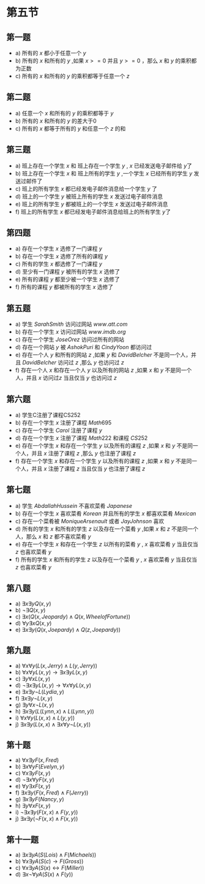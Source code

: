 <!--author:fog
date:2020/1/20-->

# 第五节

## 第一题

* a) 所有的 $x$ 都小于任意一个 $y$
* b) 所有的 $x$ 和所有的 $y$ ,如果 $x >= 0$ 并且 $y >= 0$ ，那么 $x$ 和 $y$ 的乘积都为正数
* c) 所有的 $x$ 和所有的 $y$ 的乘积都等于任意一个 $z$

## 第二题

* a) 任意一个 $x$ 和所有的 $y$ 的乘积都等于 $y$
* b) 所有的 $x$ 和所有的 $y$ 的差大于0
* c) 所有的 $x$ 都等于所有的 $y$ 和任意一个 $z$ 的和

## 第三题

* a) 班上存在一个学生 $x$ 和 班上存在一个学生 $y$ , $x$ 已经发送电子邮件给 $y$了
* b) 班上存在一个学生 $x$ 和 班上所有的学生 $y$ ,一个学生 $x$ 已经所有的学生 $y$ 发送过邮件了
* c) 班上的所有学生 $x$ 都已经发电子邮件消息给一个学生 $y$ 了
* d) 班上的一个学生 $y$ 被班上所有的学生 $x$ 发送过电子邮件消息
* e) 班上的所有学生 $y$ 都被班上的一个学生 $x$ 发送过电子邮件消息
* f) 班上的所有学生 $x$ 都已经发电子邮件消息给班上的所有学生 $y$了

## 第四题

* a) 存在一个学生 $x$ 选修了一门课程 $y$
* b) 存在一个学生 $x$ 选修了所有的课程 $y$
* c) 所有的学生 $x$ 都选修了一门课程 $y$
* d) 至少有一门课程 $y$ 被所有的学生 $x$ 选修了
* e) 所有的课程 $y$ 都至少被一个学生 $x$ 选修了
* f) 所有的课程 $y$ 都被所有的学生 $x$ 选修了

## 第五题

* a) 学生 $Sarah Smith$ 访问过网站 $www.att.com$
* b) 存在一个学生 $x$ 访问过网站 $www.imdb.org$
* c) 存在一个学生 $Jose Orez$ 访问过所有的网站
* d) 存在一个网站 $y$ 被 $Ashok Puri$ 和 $Cindy Yoon$ 都访问过
* e) 存在一个人 $y$ 和所有的网站 $z$ ,如果 $y$ 和 $David Belcher$ 不是同一个人，并且 $David Belcher$ 访问过 $z$ ,那么 $y$ 也访问过 $z$
* f) 存在一个人 $x$ 和存在一个人 $y$ 以及所有的网站 $z$ ,如果 $x$ 和 $y$ 不是同一个人，并且 $x$ 访问过$z$ 当且仅当 $y$ 也访问过 $z$

## 第六题

* a) 学生C注册了课程CS252
* b) 存在一个学生 $x$ 注册了课程 $Math 695$
* c) 存在一个学生 $Carol$ 注册了课程 $y$
* d) 存在一个学生 $x$ 注册了课程 $Math222$ 和课程 $CS252$
* e) 存在一个学生 $x$ 和存在一个学生 $y$ 以及所有的课程 $z$ ,如果 $x$ 和 $y$ 不是同一个人，并且 $x$ 注册了课程 $z$ ,那么 $y$ 也注册了课程 $z$
* f) 存在一个学生 $x$ 和存在一个学生 $y$ 以及所有的课程 $z$ ,如果 $x$ 和 $y$ 不是同一个人，并且 $x$ 注册了课程 $z$ 当且仅当 $y$ 也注册了课程 $z$

## 第七题

* a) 学生 $Abdallah Hussein$ 不喜欢菜肴 $Japanese$
* b) 存在一个学生 $x$ 喜欢菜肴 $Korean$ 并且所有的学生 $x$ 都喜欢菜肴 $Mexican$
* c) 存在一个菜肴被 $Monique Arsenault$ 或者 $Jay Johnson$ 喜欢
* d) 所有的学生 $x$ 和所有的学生 $z$ 以及存在一个菜肴 $y$ ,如果 $x$ 和 $z$ 不是同一个人，那么 $x$ 和 $z$ 都不喜欢菜肴 $y$
* e) 存在一个学生 $x$ 和存在一个学生 $z$ 以所有的菜肴 $y$ , $x$ 喜欢菜肴 $y$ 当且仅当 $z$ 也喜欢菜肴 $y$
* f) 所有的学生 $x$ 和所有的学生 $z$ 以及存在一个菜肴 $y$ , $x$ 喜欢菜肴 $y$ 当且仅当 $z$ 也喜欢菜肴 $y$

## 第八题

* a) $\exists x \exists y Q(x,y)$
* b) $\neg \exists Q(x,y)$
* c) $\exists x (Q(x,Jeopardy) \wedge Q(x,Wheel of Fortune))$
* d) $\forall y \exists x Q(x,y)$
* e) $\exists x \exists y (Q(x,Joepardy) \wedge Q(z,Joepardy))$

## 第九题

* a) $\forall x \forall y (L(x,Jerry) \wedge L(y,Jerry))$
* b) $\forall x \forall y L(x,y) \rightarrow \exists x \exists y L(x,y)$
* c) $\exists y \forall x L(x,y)$
* d) $\neg \exists x \exists y L(x,y) \rightarrow \forall x \forall y L(x,y)$
* e) $\exists x \exists y \neg L(Lydia,y)$
* f) $\exists x \exists y \neg L(x,y)$
* g) $\exists y \forall x \neg L(x,y)$
* h) $\exists x \exists y (L(Lynn,x) \wedge L(Lynn,y))$
* i) $\forall x \forall y (L(x,x) \wedge L(y,y))$
* j) $\exists x \exists y (L(x,x) \wedge \exists x \forall y \neg L(x,y))$

## 第十题

* a) $\forall x \exists y F(x,Fred)$
* b) $\exists x \forall y F(Evelyn,y)$
* c) $\forall x \exists y F(x,y)$
* d) $\neg \exists x \forall y F(x,y)$
* e) $\forall y \exists x F(x,y)$
* f) $\exists x \exists y (F(x,Fred) \wedge F(Jerry))$
* g) $\exists x \exists y F(Nancy,y)$
* h) $\exists y \forall x F(x,y)$
* i) $\neg \exists x \exists y (F(x,x) \wedge F(y,y))$
* j) $\exists x \exists y (\neg F(x,x) \wedge F(x,y))$

## 第十一题

* a) $\exists x \exists y A(S(Lois) \wedge F(Michaels))$
* b) $\forall x \exists y A(S(c) \rightarrow F(Gross))$
* c) $\forall x \exists y A(S(x) \leftrightarrow F(Miller))$
* d) $\exists x \neg \forall y A(S(x) \wedge F(y))$
